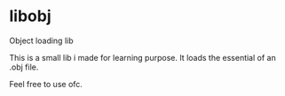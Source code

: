 # libobj
Object loading lib

This is a small lib i made for learning purpose. It loads the essential of an .obj file.

Feel free to use ofc.
